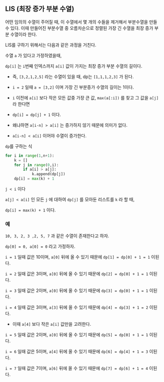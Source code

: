 ## LIS (최장 증가 부분 수열)

어떤 임의의 수열이 주어질 때, 이 수열에서 몇 개의 수들을 제거해서 부분수열을 만들 수 있다. 이때 만들어진 부분수열 중 오름차순으로 정렬된 가장 긴 수열을 최장 증가 부분 수열이라 한다.

LIS를 구하기 위해서는 다음과 같은 과정을 거친다.

수열 `a` 가 있다고 가정하였을때,

`dp[i]` 는 `i`번째 인덱스까지 `a[i]` 값이 가지는 최장 증가 부분 수열의 길이다.

+ 즉, `[3,2,1,2,5]` 라는 수열이 있을 때, dp는 `[1,1,1,2,3]` 가 된다.

+ `i = 2` 일때 `a = [3,2]` 이며 가장 긴 부분증가 수열의 길이는 1이다.
+ `i` 이전에 `a[i]` 보다 작은 모든 값중 가장 큰 값, `max(a[:i])` 를 찾고 그 값을 `a[j]` 라 한다면
+ `dp[i] = dp[j] + 1` 이다.
+ 왜냐하면 `a[i-n] > a[i]` 는 증가하지 않기 때문에 의미가 없다.
+ `a[i-n] < a[i]` 이어야 수열이 증가한다.

`dp`를 구하는 식

```python
for i in range(1,n+1):
    k = []
    for j in range(0,i):
        if a[i] > a[j]:
            k.append(dp[j])
    dp[i] = max(k) + 1
```

`j < i` 이다

`a[j] < a[i]` 인 모든 `j` 에 대하여 `dp[j]` 를 모아둔 리스트를 `k` 라 할 때,

`dp[i] = max(k) + 1` 이다.



### 예

`10, 3, 2, 3 ,2, 5, 7` 과 같은 수열이 존재한다고 하자.

`dp[0] = 0, a[0] = 0` 라고 가정하자.

`i = 1` 일때 값은 10이며, `a[0]` 뒤에 올 수 있기 때문에 `dp[1] = dp[0] + 1 = 1` 이된다.

`i = 2` 일때 값은 3이며, `a[0]` 뒤에 올 수 있기 때문에 `dp[2] = dp[0] + 1 = 1` 이된다.

`i = 3` 일때 값은 2이며, `a[0]` 뒤에 올 수 있기 때문에 `dp[3] = dp[0] + 1 = 1` 이된다.

`i = 4` 일때 값은 3이며, `a[3]` 뒤에 올 수 있기 때문에 `dp[4] = dp[3] + 1 = 2` 이된다.

+ 이때 `a[4]` 보다 작은 `a[i]` 값만을 고려한다.

`i = 5` 일때 값은 2이며, `a[0]` 뒤에 올 수 있기 때문에 `dp[5] = dp[0] + 1 = 1` 이된다.

`i = 6` 일때 값은 5이며, `a[4]` 뒤에 올 수 있기 때문에 `dp[6] = dp[4] + 1 = 3` 이된다.

`i = 7` 일때 값은 7이며, `a[6]` 뒤에 올 수 있기 때문에 `dp[7] = dp[6] + 1 = 4` 이된다.